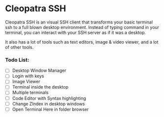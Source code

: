 # Cleopatra SSH
Cleopatra SSH is an visual SSH client that transforms your basic terminal ssh to a full blown desktop environment.
Instead of typing command in your terminal, you can interact with your SSH server as if it was a desktop.

It also has a lot of tools such as text editors, image & video viewer, and a lot of other tools.

### Todo List:
- [ ] Desktop Window Manager
- [ ] Login with keys
- [ ] Image Viewer
- [ ] Terminal inside the desktop
- [ ] Multiple terminals
- [ ] Code Editor with Syntax highlighting
- [ ] Change ZIndex in desktop windows
- [ ] Open Terminal Here in folder browser